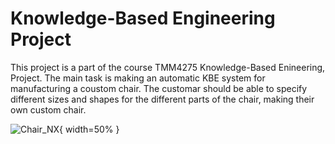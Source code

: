 # Knowledge-Based Engineering Project 

This project is a part of the course TMM4275 Knowledge-Based Enineering, Project. The main task is making an automatic KBE system for manufacturing a coustom chair.
The customar should be able to specify different sizes and shapes for the different parts of the chair, making their own custom chair. 

![Chair_NX](https://github.com/amaliebholm/TMM4275-KBE-project/blob/main/Chair_NX.PNG){ width=50% }


